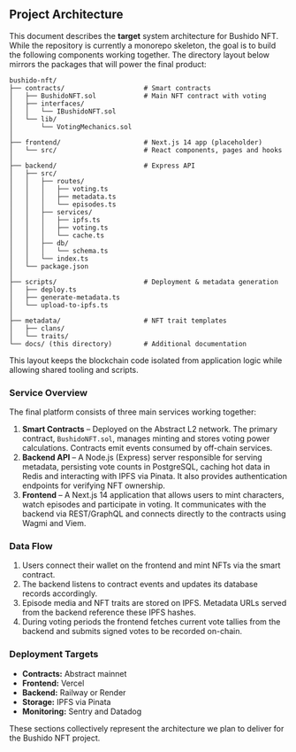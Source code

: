 ## Project Architecture

This document describes the **target** system architecture for Bushido NFT.
While the repository is currently a monorepo skeleton, the goal is to build the
following components working together. The directory layout below mirrors the
packages that will power the final product:

```text
bushido-nft/
├── contracts/                    # Smart contracts
│   ├── BushidoNFT.sol            # Main NFT contract with voting
│   ├── interfaces/
│   │   └── IBushidoNFT.sol
│   └── lib/
│       └── VotingMechanics.sol
│
├── frontend/                     # Next.js 14 app (placeholder)
│   └── src/                      # React components, pages and hooks
│
├── backend/                      # Express API
│   ├── src/
│   │   ├── routes/
│   │   │   ├── voting.ts
│   │   │   ├── metadata.ts
│   │   │   └── episodes.ts
│   │   ├── services/
│   │   │   ├── ipfs.ts
│   │   │   ├── voting.ts
│   │   │   └── cache.ts
│   │   ├── db/
│   │   │   └── schema.ts
│   │   └── index.ts
│   └── package.json
│
├── scripts/                      # Deployment & metadata generation
│   ├── deploy.ts
│   ├── generate-metadata.ts
│   └── upload-to-ipfs.ts
│
├── metadata/                     # NFT trait templates
│   ├── clans/
│   └── traits/
└── docs/ (this directory)        # Additional documentation
```

This layout keeps the blockchain code isolated from application logic while allowing shared tooling and scripts.

### Service Overview

The final platform consists of three main services working together:

1. **Smart Contracts** – Deployed on the Abstract L2 network. The primary
   contract, `BushidoNFT.sol`, manages minting and stores voting power
   calculations. Contracts emit events consumed by off-chain services.
2. **Backend API** – A Node.js (Express) server responsible for serving metadata,
   persisting vote counts in PostgreSQL, caching hot data in Redis and
   interacting with IPFS via Pinata. It also provides authentication endpoints
   for verifying NFT ownership.
3. **Frontend** – A Next.js 14 application that allows users to mint characters,
   watch episodes and participate in voting. It communicates with the backend via
   REST/GraphQL and connects directly to the contracts using Wagmi and Viem.

### Data Flow

1. Users connect their wallet on the frontend and mint NFTs via the smart
   contract.
2. The backend listens to contract events and updates its database records
   accordingly.
3. Episode media and NFT traits are stored on IPFS. Metadata URLs served from the
   backend reference these IPFS hashes.
4. During voting periods the frontend fetches current vote tallies from the
   backend and submits signed votes to be recorded on-chain.

### Deployment Targets

- **Contracts:** Abstract mainnet
- **Frontend:** Vercel
- **Backend:** Railway or Render
- **Storage:** IPFS via Pinata
- **Monitoring:** Sentry and Datadog

These sections collectively represent the architecture we plan to deliver for
the Bushido NFT project.
